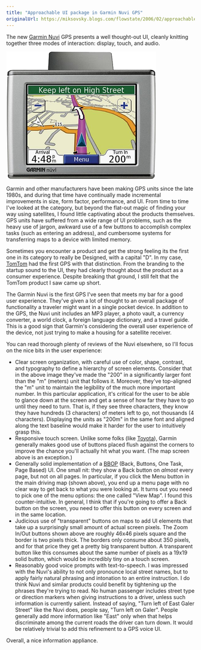 ```yaml
---
title: "Approachable UI package in Garmin Nuvi GPS"
originalUrl: https://miksovsky.blogs.com/flowstate/2006/02/approachable_ui.html
---
```


<p>
  The new <a href="http://www.garmin.com/products/nuvi/">Garmin Nuvi</a> GPS
  presents a well thought-out UI, cleanly knitting together three modes of
  interaction: display, touch, and audio.
</p>
<p>
  <img src="/images/flowstate/garmin_nuvi.png" alt="Garmin_nuvi" />
</p>
<p>
  Garmin and other manufacturers have been making GPS units since the late
  1980s, and during that time have continually made incremental improvements in
  size, form factor, performance, and UI. From time to time I've looked at the
  category, but beyond the flat-out magic of finding your way using satellites,
  I found little captivating about the products themselves. GPS units have
  suffered from a wide range of UI problems, such as the heavy use of jargon,
  awkward use of a few buttons to accomplish complex tasks (such as entering an
  address), and cumbersome systems for transferring maps to a device with
  limited memory.
</p>
<p>
  Sometimes you encounter a product and get the strong feeling its the first one
  in its category to really be Designed, with a capital &quot;D&quot;. In my
  case, <a href="http://www.tomtom.com">TomTom</a> had the first GPS with that
  distinction. From the branding to the startup sound to the UI, they had
  clearly thought about the product as a consumer experience. Despite breaking
  that ground, I still felt that the TomTom product I saw came up short.
</p>
<p>
  The Garmin Nuvi is the first GPS I've seen that meets my bar for a good user
  experience. They've given a lot of thought to an overall package of
  functionality a traveler might want in a single pocket device. In addition to
  the GPS, the Nuvi unit includes an MP3 player, a photo vault, a currency
  converter, a world clock, a foreign language dictionary, and a travel guide.
  This is a good sign that Garmin's considering the overall user experience of
  the device, not just trying to make a housing for a satellite receiver.
</p>
<p>
  You can read thorough plenty of reviews of the Nuvi elsewhere, so I'll focus
  on the nice bits in the user experience:
</p>

<ul>
  <li>
    Clear screen organization, with careful use of color, shape, contrast, and
    typography to define a hierarchy of screen elements. Consider that in the
    above image they've made the &quot;200&quot; in a significantly larger font
    than the &quot;m&quot; (meters) unit that follows it. Moreover, they've
    top-aligned the &quot;m&quot; unit to maintain the legibility of the much
    more important number. In this particular application, it's critical for the
    user to be able to glance down at the screen and get a sense of how far they
    have to go until they need to turn. That is, if they see three characters,
    they know they have hundreds (3 characters) of meters left to go, not
    thousands (4 characters). Displaying the units as &quot;200m&quot; in the
    same font and aligned along the text baseline would make it harder for the
    user to intuitively grasp this.
  </li>

  <li>
    Responsive touch screen. Unlike some folks (like
    <a
      href="/posts/2005/09-22-lcds-recreating-old-physical-controls-whether-or-not-that-makes-sense-.html"
      >Toyota</a
    >), Garmin generally makes good use of buttons placed flush against the
    corners to improve the chance you'll actually hit what you want. (The map
    screen above is an exception.)
  </li>

  <li>
    Generally solid implementation of a
    <a
      href="/posts/2005/10-14-bbop-the-ubiquitous-yet-under-examined-ui-model.html"
      >BBOP</a
    >
    (Back, Buttons, One Task, Page Based) UI. One small nit: they show a Back
    button on <em>almost</em> every page, but not on all pages. In particular,
    if you click the Menu button in the main driving map (shown above), you end
    up a menu page with no clear way to get back to what you were looking at. It
    turns out you need to pick one of the menu options: the one called
    &quot;View Map&quot;. I found this counter-intuitive. In general, I think
    that if you're going to offer a Back button on the screen, you need to offer
    this button on every screen and in the same location.
  </li>

  <li>
    Judicious use of &quot;transparent&quot; buttons on maps to add UI elements
    that take up a surprisingly small amount of actual screen pixels. The Zoom
    In/Out buttons shown above are roughly 46x46 pixels square and the border is
    two pixels thick. The borders only consume about 350 pixels, and for that
    price they get a pretty big transparent button. A transparent button like
    this consumes about the same number of pixels as a 19x19 solid button, which
    would be incredibly tiny on a touch screen.
  </li>

  <li>
    Reasonably good voice prompts with text-to-speech. I was impressed with the
    Nuvi's ability to not only pronounce local street names, but to apply fairly
    natural phrasing and intonation to an entire instruction. I do think Nuvi
    and similar products could benefit by tightening up the phrases they're
    trying to read. No human passenger includes street type or direction markers
    when giving instructions to a driver, unless such information is currently
    salient. Instead of saying, &quot;Turn left of East Galer Street&quot; like
    the Nuvi does, people say, &quot;Turn left on Galer&quot;. People generally
    add more information like &quot;East&quot; only when that helps discriminate
    among the current roads the driver can turn down. It would be relatively
    trivial to add this refinement to a GPS voice UI.
  </li>
</ul>

<p>Overall, a nice information appliance.</p>
